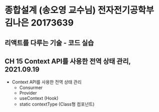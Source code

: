 # 종합설계 (송오영 교수님) 전자전기공학부 김나은 20173639

## 리액트를 다루는 기술 - 코드 실습

## CH 15 Context API를 사용한 전역 상태 관리, 2021.09.19

- Context API를 사용한 전역 상태 관리
  - Consurmer
  - Provider
  - useContext (Hook)
  - static contextType (Class형 컴포넌트)
